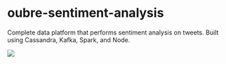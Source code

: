 # oubre-sentiment-analysis
Complete data platform that performs sentiment analysis on tweets. Built using Cassandra, Kafka, Spark, and Node.

![](https://github.com/billxsheng/oubre-sentiment-analysis/blob/master/flowchart.png?raw=true)

